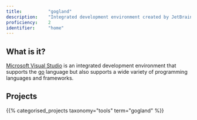 ```yaml
---
title: 			"gogland"
description: 	"Integrated development environment created by JetBrains."
proficiency:	2
identifier:		"home"
---
```


## What is it?
[Microsoft Visual Studio](https://www.jetbrains.com/go/) is an integrated development environment that supports the [go](https://golang.org/) language but also supports a wide variety of programming languages and frameworks.

## Projects
{{% categorised_projects taxonomy="tools" term="gogland" %}}